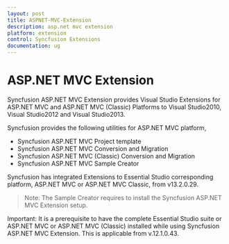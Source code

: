 ```yaml
---
layout: post
title: ASPNET-MVC-Extension
description: asp.net mvc extension
platform: extension
control: Syncfusion Extensions
documentation: ug
---
```


# ASP.NET MVC Extension



Syncfusion ASP.NET MVC Extension provides Visual Studio Extensions for ASP.NET MVC and ASP.NET MVC (Classic) Platforms to Visual Studio2010, Visual Studio2012 and Visual Studio2013. 

Syncfusion provides the following utilities for ASP.NET MVC platform,

* Syncfusion ASP.NET MVC Project template
* Syncfusion ASP.NET MVC Conversion and Migration
* Syncfusion ASP.NET MVC (Classic) Conversion and Migration
* Syncfusion ASP.NET MVC Sample Creator

Syncfusion has integrated Extensions to Essential Studio corresponding platform, ASP.NET MVC or ASP.NET MVC Classic, from v13.2.0.29. 

> Note: The Sample Creator requires to install the Syncfusion ASP.NET MVC Extension setup.

Important: It is a prerequisite to have the complete Essential Studio suite or ASP.NET MVC or ASP.NET MVC (Classic) installed while using Syncfusion ASP.NET MVC Extension. This is applicable from v.12.1.0.43.

